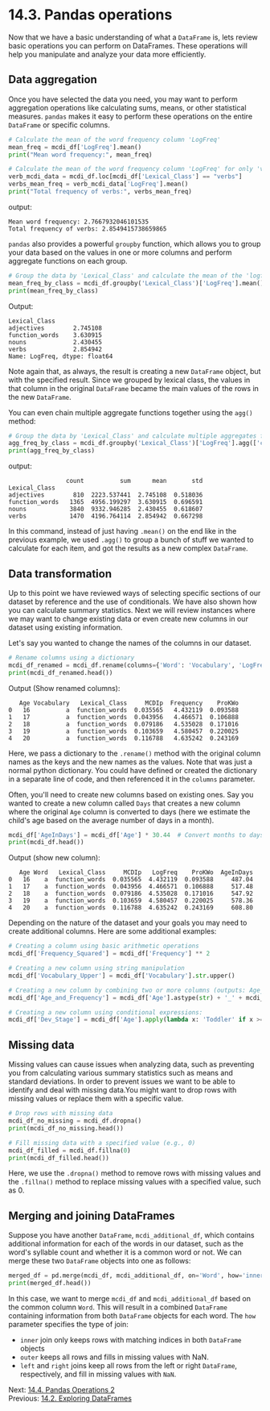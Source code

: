 # 14.3. Pandas operations

Now that we have a basic understanding of what a `DataFrame` is, lets review basic operations you can perform on
DataFrames. These operations will help you manipulate and analyze your data more efficiently.

## Data aggregation

Once you have selected the data you need, you may want to perform aggregation operations like calculating sums, means,
or other statistical measures. `pandas` makes it easy to perform these operations on the entire `DataFrame` or specific
columns.

```python
# Calculate the mean of the word frequency column 'LogFreq'
mean_freq = mcdi_df['LogFreq'].mean()
print("Mean word frequency:", mean_freq)

# Calculate the mean of the word frequency column 'LogFreq' for only 'verbs'
verb_mcdi_data = mcdi_df.loc[mcdi_df['Lexical_Class'] == "verbs"]
verbs_mean_freq = verb_mcdi_data['LogFreq'].mean()
print("Total frequency of verbs:", verbs_mean_freq)
```

output:

```text
Mean word frequency: 2.7667932046101535
Total frequency of verbs: 2.8549415738659865
```

`pandas` also provides a powerful `groupby` function, which allows you to group your data based on the values in one or
more columns and perform aggregate functions on each group.

```python
# Group the data by 'Lexical_Class' and calculate the mean of the 'logfreq' column for each group
mean_freq_by_class = mcdi_df.groupby('Lexical_Class')['LogFreq'].mean()
print(mean_freq_by_class)
```

Output:

```text
Lexical_Class
adjectives        2.745108
function_words    3.630915
nouns             2.430455
verbs             2.854942
Name: LogFreq, dtype: float64
```

Note again that, as always, the result is creating a new `DataFrame` object, but with the specified result. Since we
grouped by lexical class, the values in that column in the original `DataFrame` became the main values of the rows in
the new `DataFrame`.

You can even chain multiple aggregate functions together using the `agg()` method:

```python
# Group the data by 'Lexical_Class' and calculate multiple aggregates for the 'logfreq' column
agg_freq_by_class = mcdi_df.groupby('Lexical_Class')['LogFreq'].agg(['count', 'sum', 'mean', 'std'])
print(agg_freq_by_class)
```

output:

```text
                count          sum      mean       std
Lexical_Class
adjectives        810  2223.537441  2.745108  0.518036
function_words   1365  4956.199297  3.630915  0.696591
nouns            3840  9332.946285  2.430455  0.618607
verbs            1470  4196.764114  2.854942  0.667298
```

In this command, instead of just having `.mean()` on the end like in the previous example, we used `.agg()` to group a
bunch of stuff we wanted to calculate for each item, and got the results as a new complex `DataFrame`.

## Data transformation

Up to this point we have reviewed ways of selecting specific sections of our dataset by reference and the use of
conditionals. We have also shown how you can calculate summary statistics. Next we will review instances where we may
want to change existing data or even create new columns in our dataset using existing information.

Let's say you wanted to change the names of the columns in our dataset.

```python
# Rename columns using a dictionary
mcdi_df_renamed = mcdi_df.rename(columns={'Word': 'Vocabulary', 'LogFreq': 'Frequency'})
print(mcdi_df_renamed.head())
```

Output (Show renamed columns):

```text
   Age Vocabulary   Lexical_Class     MCDIp  Frequency    ProKWo
0   16          a  function_words  0.035565   4.432119  0.093588
1   17          a  function_words  0.043956   4.466571  0.106888
2   18          a  function_words  0.079186   4.535028  0.171016
3   19          a  function_words  0.103659   4.580457  0.220025
4   20          a  function_words  0.116788   4.635242  0.243169
```

Here, we pass a dictionary to the `.rename()` method with the original column names as the keys and the new names as the
values. Note that was just a normal python dictionary. You could have defined or created the dictionary in a separate
line of code, and then referenced it in the `columns` parameter.

Often, you'll need to create new columns based on existing ones. Say you wanted to create a new column called `Days`
that creates a new column where the original `Age` column is converted to days (here we estimate the child's age based
on the average number of days in a month).

```python
mcdi_df['AgeInDays'] = mcdi_df['Age'] * 30.44  # Convert months to days
print(mcdi_df.head())
```

Output (show new column):

```text
   Age Word   Lexical_Class     MCDIp   LogFreq    ProKWo  AgeInDays
0   16    a  function_words  0.035565  4.432119  0.093588     487.04
1   17    a  function_words  0.043956  4.466571  0.106888     517.48
2   18    a  function_words  0.079186  4.535028  0.171016     547.92
3   19    a  function_words  0.103659  4.580457  0.220025     578.36
4   20    a  function_words  0.116788  4.635242  0.243169     608.80
```

Depending on the nature of the dataset and your goals you may need to create additional columns. Here are some
additional examples:

```python
# Creating a column using basic arithmetic operations
mcdi_df['Frequency_Squared'] = mcdi_df['Frequency'] ** 2

# Creating a new column using string manipulation
mcdi_df['Vocabulary_Upper'] = mcdi_df['Vocabulary'].str.upper()

# Creating a new column by combining two or more columns (outputs: Age_Frequency):
mcdi_df['Age_and_Frequency'] = mcdi_df['Age'].astype(str) + '_' + mcdi_df['Frequency'].astype(str)

# Creating a new column using conditional expressions:
mcdi_df['Dev_Stage'] = mcdi_df['Age'].apply(lambda x: 'Toddler' if x >= 18 else 'Child')
```

## Missing data

Missing values can cause issues when analyzing data, such as preventing you from calculating various summary statistics
such as means and standard deviations. In order to prevent issues we want to be able to identify and deal with missing
data.You might want to drop rows with missing values or replace them with a specific value.

```python
# Drop rows with missing data
mcdi_df_no_missing = mcdi_df.dropna()
print(mcdi_df_no_missing.head())

# Fill missing data with a specified value (e.g., 0)
mcdi_df_filled = mcdi_df.fillna(0)
print(mcdi_df_filled.head())
```

Here, we use the `.dropna()` method to remove rows with missing values and the `.fillna()` method to replace missing
values with a specified value, such as 0.

## Merging and joining DataFrames

Suppose you have another `DataFrame`, `mcdi_additional_df`, which contains additional information for each of the words
in our dataset, such as the word's syllable count and whether it is a common word or not. We can merge these two
`DataFrame` objects into one as follows:

```python
merged_df = pd.merge(mcdi_df, mcdi_additional_df, on='Word', how='inner')
print(merged_df.head())
```

In this case, we want to merge `mcdi_df` and `mcdi_additional_df` based on the common column `Word`. This will result in
a combined `DataFrame` containing information from both `DataFrame` objects for each word. The `how` parameter specifies
the type of join:

- `inner` join only keeps rows with matching indices in both `DataFrame` objects
- `outer` keeps all rows and fills in missing values with NaN.
- `left` and `right` joins keep all rows from the left or right `DataFrame`, respectively, and fill in missing values
  with `NaN`.

Next: [14.4. Pandas Operations 2](14.4.%20Pandas%20Operations%202.md)<br>
Previous: [14.2. Exploring DataFrames](14.2.%20Exploring%20DataFrames.md)
